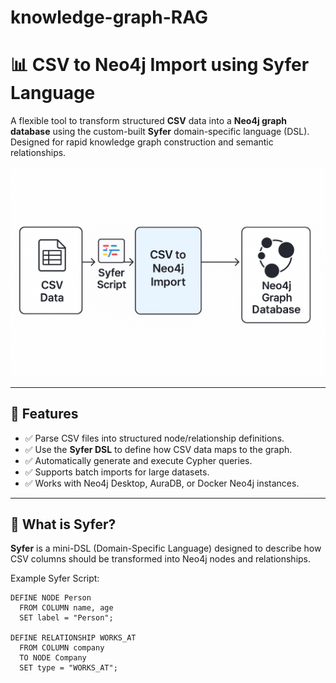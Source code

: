 # knowledge-graph-RAG
# 📊 CSV to Neo4j Import using Syfer Language

A flexible tool to transform structured **CSV** data into a **Neo4j graph database** using the custom-built **Syfer** domain-specific language (DSL). Designed for rapid knowledge graph construction and semantic relationships.

![Flowchart](./Knowlage-graph-RAG.png)

---

## 🔧 Features

- ✅ Parse CSV files into structured node/relationship definitions.
- ✅ Use the **Syfer DSL** to define how CSV data maps to the graph.
- ✅ Automatically generate and execute Cypher queries.
- ✅ Supports batch imports for large datasets.
- ✅ Works with Neo4j Desktop, AuraDB, or Docker Neo4j instances.

---

## 🧠 What is Syfer?

**Syfer** is a mini-DSL (Domain-Specific Language) designed to describe how CSV columns should be transformed into Neo4j nodes and relationships.

Example Syfer Script:

```syfer
DEFINE NODE Person
  FROM COLUMN name, age
  SET label = "Person";

DEFINE RELATIONSHIP WORKS_AT
  FROM COLUMN company
  TO NODE Company
  SET type = "WORKS_AT";
